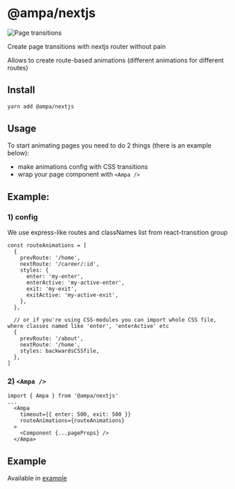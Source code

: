 # @ampa/nextjs

![Page transitions](https://media.giphy.com/media/4TvtsH44oz39uEnEKf/giphy.gif)

Сreate page transitions with nextjs router without pain

Allows to create route-based animations (different animations for different routes)

## Install

```sh
yarn add @ampa/nextjs
```

## Usage

To start animating pages you need to do 2 things (there is an example below):

- make animations config with CSS transitions
- wrap your page component with `<Ampa />`

## Example:

### 1) config

We use express-like routes and classNames list from react-transition group

```
const routeAnimations = [
  {
    prevRoute: '/home',
    nextRoute: '/career/:id',
    styles: {
      enter: 'my-enter',
      enterActive: 'my-active-enter',
      exit: 'my-exit',
      exitActive: 'my-active-exit',
    },
  },

  // or if you're using CSS-modules you can import whole CSS file, where classes named like 'enter', 'enterActive' etc
  {
    prevRoute: '/about',
    nextRoute: '/home',
    styles: backwardsCSSfile,
  },
]
```

### 2) `<Ampa />`

```
import { Ampa } from '@ampa/nextjs'
...
  <Ampa
    timeout={{ enter: 500, exit: 500 }}
    routeAnimations={routeAnimations}
  >
    <Component {...pageProps} />
  </Ampa>
```

## Example

Available in [example](./example)
